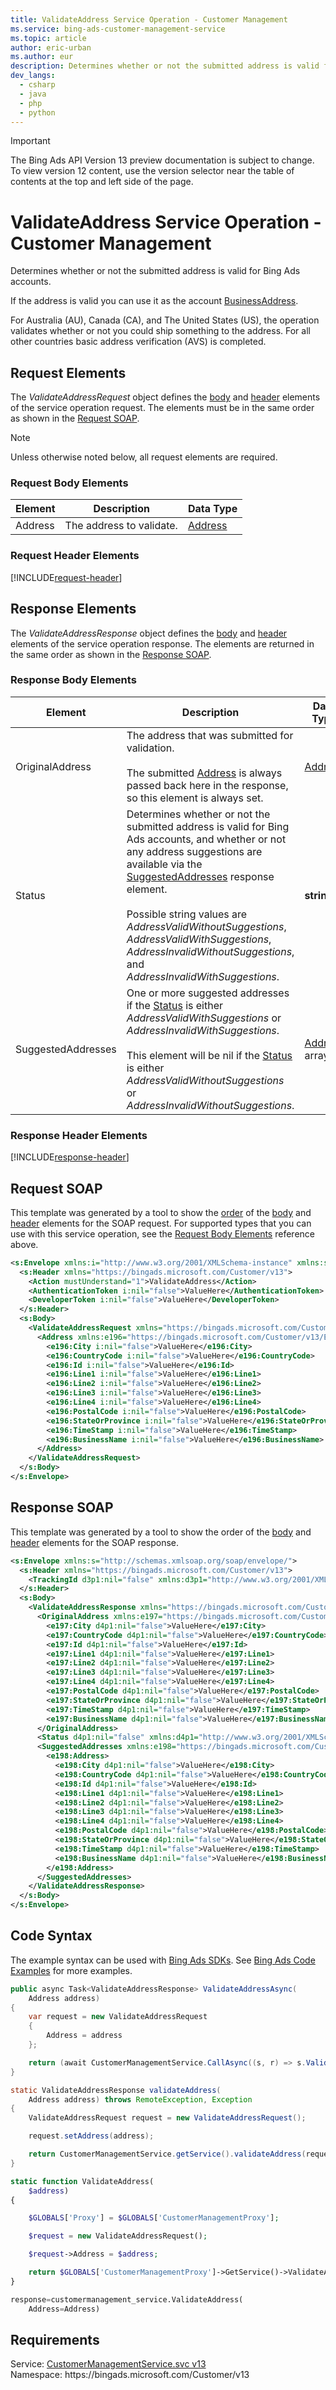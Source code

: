 ```yaml
---
title: ValidateAddress Service Operation - Customer Management
ms.service: bing-ads-customer-management-service
ms.topic: article
author: eric-urban
ms.author: eur
description: Determines whether or not the submitted address is valid for Bing Ads accounts.
dev_langs: 
  - csharp
  - java
  - php
  - python
---
```

> [!IMPORTANT]
> The Bing Ads API Version 13 preview documentation is subject to change. To view version 12 content, use the version selector near the table of contents at the top and left side of the page.

# ValidateAddress Service Operation - Customer Management
Determines whether or not the submitted address is valid for Bing Ads accounts. 

If the address is valid you can use it as the account [BusinessAddress](advertiseraccount.md#businessaddress). 

For Australia (AU), Canada (CA), and The United States (US), the operation validates whether or not you could ship something to the address. For all other countries basic address verification (AVS) is completed. 

## <a name="request"></a>Request Elements
The *ValidateAddressRequest* object defines the [body](#request-body) and [header](#request-header) elements of the service operation request. The elements must be in the same order as shown in the [Request SOAP](#request-soap). 

> [!NOTE]
> Unless otherwise noted below, all request elements are required.

### <a name="request-body"></a>Request Body Elements

|Element|Description|Data Type|
|-----------|---------------|-------------|
|<a name="address"></a>Address|The address to validate.|[Address](address.md)|

### <a name="request-header"></a>Request Header Elements
[!INCLUDE[request-header](./includes/request-header.md)]

## <a name="response"></a>Response Elements
The *ValidateAddressResponse* object defines the [body](#response-body) and [header](#response-header) elements of the service operation response. The elements are returned in the same order as shown in the [Response SOAP](#response-soap).

### <a name="response-body"></a>Response Body Elements

|Element|Description|Data Type|
|-----------|---------------|-------------|
|<a name="originaladdress"></a>OriginalAddress|The address that was submitted for validation.<br/><br/>The submitted [Address](#address) is always passed back here in the response, so this element is always set.|[Address](address.md)|
|<a name="status"></a>Status|Determines whether or not the submitted address is valid for Bing Ads accounts, and whether or not any address suggestions are available via the [SuggestedAddresses](#suggestedaddresses) response element.<br/><br/>Possible string values are *AddressValidWithoutSuggestions*, *AddressValidWithSuggestions*, *AddressInvalidWithoutSuggestions*, and *AddressInvalidWithSuggestions*.|**string**|
|<a name="suggestedaddresses"></a>SuggestedAddresses|One or more suggested addresses if the [Status](#status) is either *AddressValidWithSuggestions* or *AddressInvalidWithSuggestions*.<br/><br/>This element will be nil if the [Status](#status) is either *AddressValidWithoutSuggestions* or *AddressInvalidWithoutSuggestions*.|[Address](address.md) array|

### <a name="response-header"></a>Response Header Elements
[!INCLUDE[response-header](./includes/response-header.md)]

## <a name="request-soap"></a>Request SOAP
This template was generated by a tool to show the [order](../guides/services-protocol.md#element-order) of the [body](#request-body) and [header](#request-header) elements for the SOAP request. For supported types that you can use with this service operation, see the [Request Body Elements](#request-header) reference above.

```xml
<s:Envelope xmlns:i="http://www.w3.org/2001/XMLSchema-instance" xmlns:s="http://schemas.xmlsoap.org/soap/envelope/">
  <s:Header xmlns="https://bingads.microsoft.com/Customer/v13">
    <Action mustUnderstand="1">ValidateAddress</Action>
    <AuthenticationToken i:nil="false">ValueHere</AuthenticationToken>
    <DeveloperToken i:nil="false">ValueHere</DeveloperToken>
  </s:Header>
  <s:Body>
    <ValidateAddressRequest xmlns="https://bingads.microsoft.com/Customer/v13">
      <Address xmlns:e196="https://bingads.microsoft.com/Customer/v13/Entities" i:nil="false">
        <e196:City i:nil="false">ValueHere</e196:City>
        <e196:CountryCode i:nil="false">ValueHere</e196:CountryCode>
        <e196:Id i:nil="false">ValueHere</e196:Id>
        <e196:Line1 i:nil="false">ValueHere</e196:Line1>
        <e196:Line2 i:nil="false">ValueHere</e196:Line2>
        <e196:Line3 i:nil="false">ValueHere</e196:Line3>
        <e196:Line4 i:nil="false">ValueHere</e196:Line4>
        <e196:PostalCode i:nil="false">ValueHere</e196:PostalCode>
        <e196:StateOrProvince i:nil="false">ValueHere</e196:StateOrProvince>
        <e196:TimeStamp i:nil="false">ValueHere</e196:TimeStamp>
        <e196:BusinessName i:nil="false">ValueHere</e196:BusinessName>
      </Address>
    </ValidateAddressRequest>
  </s:Body>
</s:Envelope>
```

## <a name="response-soap"></a>Response SOAP
This template was generated by a tool to show the order of the [body](#response-body) and [header](#response-header) elements for the SOAP response.

```xml
<s:Envelope xmlns:s="http://schemas.xmlsoap.org/soap/envelope/">
  <s:Header xmlns="https://bingads.microsoft.com/Customer/v13">
    <TrackingId d3p1:nil="false" xmlns:d3p1="http://www.w3.org/2001/XMLSchema-instance">ValueHere</TrackingId>
  </s:Header>
  <s:Body>
    <ValidateAddressResponse xmlns="https://bingads.microsoft.com/Customer/v13">
      <OriginalAddress xmlns:e197="https://bingads.microsoft.com/Customer/v13/Entities" d4p1:nil="false" xmlns:d4p1="http://www.w3.org/2001/XMLSchema-instance">
        <e197:City d4p1:nil="false">ValueHere</e197:City>
        <e197:CountryCode d4p1:nil="false">ValueHere</e197:CountryCode>
        <e197:Id d4p1:nil="false">ValueHere</e197:Id>
        <e197:Line1 d4p1:nil="false">ValueHere</e197:Line1>
        <e197:Line2 d4p1:nil="false">ValueHere</e197:Line2>
        <e197:Line3 d4p1:nil="false">ValueHere</e197:Line3>
        <e197:Line4 d4p1:nil="false">ValueHere</e197:Line4>
        <e197:PostalCode d4p1:nil="false">ValueHere</e197:PostalCode>
        <e197:StateOrProvince d4p1:nil="false">ValueHere</e197:StateOrProvince>
        <e197:TimeStamp d4p1:nil="false">ValueHere</e197:TimeStamp>
        <e197:BusinessName d4p1:nil="false">ValueHere</e197:BusinessName>
      </OriginalAddress>
      <Status d4p1:nil="false" xmlns:d4p1="http://www.w3.org/2001/XMLSchema-instance">ValueHere</Status>
      <SuggestedAddresses xmlns:e198="https://bingads.microsoft.com/Customer/v13/Entities" d4p1:nil="false" xmlns:d4p1="http://www.w3.org/2001/XMLSchema-instance">
        <e198:Address>
          <e198:City d4p1:nil="false">ValueHere</e198:City>
          <e198:CountryCode d4p1:nil="false">ValueHere</e198:CountryCode>
          <e198:Id d4p1:nil="false">ValueHere</e198:Id>
          <e198:Line1 d4p1:nil="false">ValueHere</e198:Line1>
          <e198:Line2 d4p1:nil="false">ValueHere</e198:Line2>
          <e198:Line3 d4p1:nil="false">ValueHere</e198:Line3>
          <e198:Line4 d4p1:nil="false">ValueHere</e198:Line4>
          <e198:PostalCode d4p1:nil="false">ValueHere</e198:PostalCode>
          <e198:StateOrProvince d4p1:nil="false">ValueHere</e198:StateOrProvince>
          <e198:TimeStamp d4p1:nil="false">ValueHere</e198:TimeStamp>
          <e198:BusinessName d4p1:nil="false">ValueHere</e198:BusinessName>
        </e198:Address>
      </SuggestedAddresses>
    </ValidateAddressResponse>
  </s:Body>
</s:Envelope>
```

## <a name="example"></a>Code Syntax
The example syntax can be used with [Bing Ads SDKs](../guides/client-libraries.md). See [Bing Ads Code Examples](../guides/code-examples.md) for more examples.
```csharp
public async Task<ValidateAddressResponse> ValidateAddressAsync(
	Address address)
{
	var request = new ValidateAddressRequest
	{
		Address = address
	};

	return (await CustomerManagementService.CallAsync((s, r) => s.ValidateAddressAsync(r), request));
}
```
```java
static ValidateAddressResponse validateAddress(
	Address address) throws RemoteException, Exception
{
	ValidateAddressRequest request = new ValidateAddressRequest();

	request.setAddress(address);

	return CustomerManagementService.getService().validateAddress(request);
}
```
```php
static function ValidateAddress(
	$address)
{

	$GLOBALS['Proxy'] = $GLOBALS['CustomerManagementProxy'];

	$request = new ValidateAddressRequest();

	$request->Address = $address;

	return $GLOBALS['CustomerManagementProxy']->GetService()->ValidateAddress($request);
}
```
```python
response=customermanagement_service.ValidateAddress(
	Address=Address)
```

## Requirements
Service: [CustomerManagementService.svc v13](https://clientcenter.api.bingads.microsoft.com/Api/CustomerManagement/v13/CustomerManagementService.svc)  
Namespace: https\://bingads.microsoft.com/Customer/v13  

